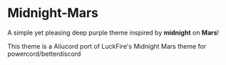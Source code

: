 
# Midnight-Mars
A simple yet pleasing deep purple theme inspired by **midnight** on **Mars**!

This theme is a Aliucord port of LuckFire's Midnight Mars theme for powercord/betterdiscord
